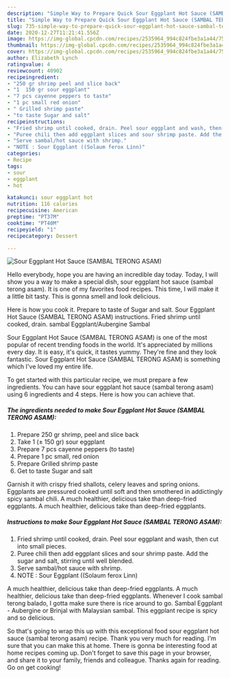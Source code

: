 ```yaml
---
description: "Simple Way to Prepare Quick Sour Eggplant Hot Sauce (SAMBAL TERONG ASAM)"
title: "Simple Way to Prepare Quick Sour Eggplant Hot Sauce (SAMBAL TERONG ASAM)"
slug: 735-simple-way-to-prepare-quick-sour-eggplant-hot-sauce-sambal-terong-asam
date: 2020-12-27T11:21:41.556Z
image: https://img-global.cpcdn.com/recipes/2535964_994c824fbe3a1a44/751x532cq70/sour-eggplant-hot-sauce-sambal-terong-asam-recipe-main-photo.jpg
thumbnail: https://img-global.cpcdn.com/recipes/2535964_994c824fbe3a1a44/751x532cq70/sour-eggplant-hot-sauce-sambal-terong-asam-recipe-main-photo.jpg
cover: https://img-global.cpcdn.com/recipes/2535964_994c824fbe3a1a44/751x532cq70/sour-eggplant-hot-sauce-sambal-terong-asam-recipe-main-photo.jpg
author: Elizabeth Lynch
ratingvalue: 4
reviewcount: 40902
recipeingredient:
- "250 gr shrimp peel and slice back"
- "1  150 gr sour eggplant"
- "7 pcs cayenne peppers to taste"
- "1 pc small red onion"
- " Grilled shrimp paste"
- "to taste Sugar and salt"
recipeinstructions:
- "Fried shrimp until cooked, drain. Peel sour eggplant and wash, then cut into small pieces."
- "Puree chili then add eggplant slices and sour shrimp paste. Add the sugar and salt, stirring until well blended."
- "Serve sambal/hot sauce with shrimp."
- "NOTE : Sour Eggplant ((Solaum ferox Linn)"
categories:
- Recipe
tags:
- sour
- eggplant
- hot

katakunci: sour eggplant hot 
nutrition: 116 calories
recipecuisine: American
preptime: "PT37M"
cooktime: "PT40M"
recipeyield: "1"
recipecategory: Dessert

---
```



![Sour Eggplant Hot Sauce (SAMBAL TERONG ASAM)](https://img-global.cpcdn.com/recipes/2535964_994c824fbe3a1a44/751x532cq70/sour-eggplant-hot-sauce-sambal-terong-asam-recipe-main-photo.jpg)

Hello everybody, hope you are having an incredible day today. Today, I will show you a way to make a special dish, sour eggplant hot sauce (sambal terong asam). It is one of my favorites food recipes. This time, I will make it a little bit tasty. This is gonna smell and look delicious.

Here is how you cook it. Prepare to taste of Sugar and salt. Sour Eggplant Hot Sauce (SAMBAL TERONG ASAM) instructions. Fried shrimp until cooked, drain. sambal Eggplant/Aubergine Sambal

Sour Eggplant Hot Sauce (SAMBAL TERONG ASAM) is one of the most popular of recent trending foods in the world. It's appreciated by millions every day. It is easy, it's quick, it tastes yummy. They're fine and they look fantastic. Sour Eggplant Hot Sauce (SAMBAL TERONG ASAM) is something which I've loved my entire life.


To get started with this particular recipe, we must prepare a few ingredients. You can have sour eggplant hot sauce (sambal terong asam) using 6 ingredients and 4 steps. Here is how you can achieve that.

<!--inarticleads1-->

##### The ingredients needed to make Sour Eggplant Hot Sauce (SAMBAL TERONG ASAM):

1. Prepare 250 gr shrimp, peel and slice back
1. Take 1 (± 150 gr) sour eggplant
1. Prepare 7 pcs cayenne peppers (to taste)
1. Prepare 1 pc small, red onion
1. Prepare  Grilled shrimp paste
1. Get to taste Sugar and salt


Garnish it with crispy fried shallots, celery leaves and spring onions. Eggplants are pressured cooked until soft and then smothered in addictingly spicy sambal chili. A much healthier, delicious take than deep-fried eggplants. A much healthier, delicious take than deep-fried eggplants. 

<!--inarticleads2-->

##### Instructions to make Sour Eggplant Hot Sauce (SAMBAL TERONG ASAM):

1. Fried shrimp until cooked, drain. Peel sour eggplant and wash, then cut into small pieces.
1. Puree chili then add eggplant slices and sour shrimp paste. Add the sugar and salt, stirring until well blended.
1. Serve sambal/hot sauce with shrimp.
1. NOTE : Sour Eggplant ((Solaum ferox Linn)


A much healthier, delicious take than deep-fried eggplants. A much healthier, delicious take than deep-fried eggplants. Whenever I cook sambal terong balado, I gotta make sure there is rice around to go. Sambal Eggplant - Aubergine or Brinjal with Malaysian sambal. This eggplant recipe is spicy and so delicious. 

So that's going to wrap this up with this exceptional food sour eggplant hot sauce (sambal terong asam) recipe. Thank you very much for reading. I'm sure that you can make this at home. There is gonna be interesting food at home recipes coming up. Don't forget to save this page in your browser, and share it to your family, friends and colleague. Thanks again for reading. Go on get cooking!
